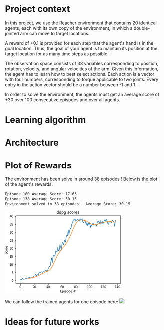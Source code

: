 # Project context

In this project, we use the [Reacher](https://github.com/Unity-Technologies/ml-agents/blob/master/docs/Learning-Environment-Examples.md#reacher) environment that contains 20 identical agents, each with its own copy of the environment, in which a double-jointed arm can move to target locations.

A reward of +0.1 is provided for each step that the agent's hand is in the goal location. Thus, the goal of your agent is to maintain its position at the target location for as many time steps as possible.

The observation space consists of 33 variables corresponding to position, rotation, velocity, and angular velocities of the arm. Given this information, the agent has to learn how to best select actions. Each action is a vector with four numbers, corresponding to torque applicable to two joints. Every entry in the action vector should be a number between -1 and 1.

In order to solve the environment, the agents must get an average score of +30 over 100 consecutive episodes and over all agents.

# Learning algorithm


# Architecture


# Plot of Rewards
The environment has been solve in around 38 episodes ! Below is the plot of the agent's rewards.

```
Episode 100	Average Score: 17.63
Episode 138	Average Score: 30.15
Environment solved in 38 episodes!	Average Score: 30.15
```
![](figures/ddpg_scores.png)

We can follow the trained agents for one episode here:
![](figures/agents.gif)

# Ideas for future works
